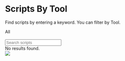 # Scripts By Tool

Find scripts by entering a keyword. You can filter by Tool.

<section class="filter-section">

<div id="filters" class="sample-list filter-list float-r">
    <div id="post-sample-filter-all" class="sampletype-item filter-choice active" data-filter="*" title="All libraries">
        All
    </div>
    <div id="post-sample-filter-101" class="sampletype-item filter-choice pnp-powershell" data-filter="[data-libraries*='pnp-powershell']"
            title="PnP PowerShell"></div>
    <div id="post-sample-filter-102" class="sampletype-item filter-choice cli-for-microsoft365" data-filter="[data-libraries*='cli-for-microsoft365']"
            title="CLI for Microsoft 365"></div>
    <div id="post-sample-filter-103" class="sampletype-item filter-choice graph-powershell" data-filter="[data-libraries*='graph-powershell']"
            title="Graph Powershell SDK"></div>
    <div id="post-sample-filter-104" class="sampletype-item filter-choice spo-management-shell" data-filter="[data-libraries*='spo-management-shell']"
            title="SPO Management Shell"></div>
    <div id="post-sample-filter-105" class="sampletype-item filter-choice azure-cli" data-filter="[data-libraries*='azure-cli']"
            title="Azure CLI"></div>
    <div id="post-sample-filter-107" class="sampletype-item filter-choice powerapps-powershell" data-filter="[data-libraries*='powerapps-powershell']"
            title="Power Apps PowerShell SDK"></div>
    <div id="post-sample-filter-108" class="sampletype-item filter-choice powershell" data-filter="[data-libraries*='powershell']"
            title="PowerShell Only Script"></div>
    <div id="post-sample-filter-109" class="sampletype-item filter-choice microsoftteams-powershell" data-filter="[data-libraries*='microsoftteams-powershell']"
            title="Teams PowerShell SDK"></div>
    <div id="post-sample-filter-110" class="sampletype-item filter-choice microsoftwhiteboardadmin" data-filter="[data-libraries*='microsoftwhiteboardadmin']"
            title="Microsoft Whiteboard Admin"></div>
    <div id="post-sample-filter-111" class="sampletype-item filter-choice bash" data-filter="[data-libraries*='Bash']"
            title="Bash Script"></div>
</div>

<div class="search-input-wrapper float-l" aria-hidden="true">
    <div class="icon-container">
        &nbsp;
    </div>
    <input id="post-search-input" class="search-input" placeholder="Search scripts">
</div>

<div class="well">
    <div class="button-group filters-button-group">
    </div>
</div>

</section>

<div class="grid" id="sample-listing">
    <div class="grid-sizer"></div>

</div>

<div id="noresults">
    No results found.
</div>


<img src="https://m365-visitor-stats.azurewebsites.net/script-samples/bytool" aria-hidden="true" />
